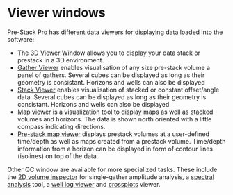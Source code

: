 # Viewer windows

Pre-Stack Pro has different data viewers for displaying data loaded into the software:

* The [3D Viewer](../../viewers/readme.2/) Window allows you to display your data stack or prestack in a 3D environment.
* [Gather Viewer](../../viewers/readme.7/) enables visualisation of any size pre-stack volume a panel of gathers. Several cubes can be displayed as long as their geometry is consistant. Horizons and wells can also be displayed
* [Stack Viewer](../../viewers/readme.8/) enables visualisation of stacked or constant offset/angle data. Several cubes can be displayed as long as their geometry is consistant. Horizons and wells can also be displayed
* [Map viewer](../../viewers/readme.6/) is a visualization tool to display maps as well as stacked volumes and horizons. The data is shown north oriented with a little compass indicating directions.
* [Pre-stack map viewer](../../viewers/2d_prestack_map_viewer.md) displays prestack volumes at a user-defined time/depth as well as maps created from a prestack volume. Time/depth information from a horizon can be displayed in form of contour lines \(isolines\) on top of the data.

Other QC window are available for more specialized tasks. These include the [2D volume inspector](../../viewers/readme.4/) for single-gather amplitude analysis, a [spectral analysis](../../viewers/spectral_analysis.md) tool, a [well log viewer](https://github.com/sharpreflections/prestackpro-manual/tree/8bdcba1d7bdf85df36d1f4de36ef5e6a1172d09a/viewers/well_log_viewer7README.12.md) and [crossplots](../../viewers/cross_plot.md) viewer.


